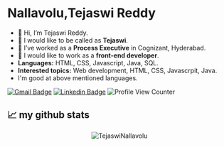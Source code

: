 # <b>Nallavolu,Tejaswi Reddy</b>
    
- 👋 Hi, I’m Tejaswi Reddy. 
- 👀 I would like to be called as <b>Tejaswi</b>.
- 🌱 I’ve worked as a <b>Process Executive</b> in Cognizant, Hyderabad.
- 💞️ I would like to work as a <b>front-end developer</b>.
- <b>Languages:</b> HTML, CSS, Javascript, Java, SQL.
- <b>Interested topics:</b> Web development, HTML, CSS, Javascrpit, Java.
- I'm good at above mentioned languages. 
<!--- - <b>Email:</b> Tejaswireddynallavolu@gmail.com
- 📫 My linkedin profile is https://www.linkedin.com/in/tejaswi-reddy-24337720a/
- 📫 Find me on github at https://github.com/TejaswiNallavolu -->
[![Gmail Badge](https://img.shields.io/badge/-Gmail-c14438?style=flat-square&logo=Gmail&logoColor=white&link=mailto:Tejaswireddynallavolu@gmail.com)](mailto:Tejaswireddynallavolu@gmail.com) [![Linkedin Badge](https://img.shields.io/badge/-liuxunzhuo-blue?style=flat-square&logo=Linkedin&logoColor=white&link=https://www.linkedin.com/in/teju-reddy-n/)](https://www.linkedin.com/in/teju-reddy-n/) 
![Profile View Counter](https://komarev.com/ghpvc/?username=TejaswiNallavolu)
## 📈 my github stats

<p align="center"> <img src="https://github-readme-stats.vercel.app/api?username=TejaswiNallavolu&show_icons=true&theme=gotham" alt="TejaswiNallavolu" />


 


